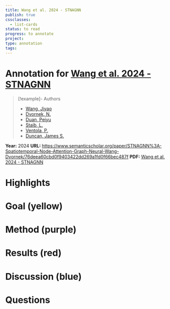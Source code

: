 ```yaml
---
title: Wang et al. 2024 - STNAGNN
publish: true
cssclasses:
  - list-cards
status: to read
progress: to annotate
project:
type: annotation
tags:
---
```

# Annotation for [Wang et al. 2024 - STNAGNN](Papers/References/Wang%20et%20al.%202024%20-%20STNAGNN)

> [!example]- Authors
> - [Wang, Jiyao](Wang%2C%20Jiyao)
> - [Dvornek, N.](Dvornek%2C%20N.)
> - [Duan, Peiyu](Duan%2C%20Peiyu)
> - [Staib, L.](Staib%2C%20L.)
> - [Ventola, P.](Ventola%2C%20P.)
> - [Duncan, James S.](Duncan%2C%20James%20S.)

**Year:** 2024
**URL:** https://www.semanticscholar.org/paper/STNAGNN%3A-Spatiotemporal-Node-Attention-Graph-Neural-Wang-Dvornek/76deea60cbd0f9403422dd269a1fd0f66bec487f
**PDF:** [Wang et al. 2024 - STNAGNN](Papers/PDFs/Wang%20et%20al.%202024%20-%20STNAGNN%20Spatiotemporal%20Node%20Attention%20Graph%20Neural%20Network%20for%20Task-based%20fMRI%20Analysis.pdf)

# Highlights


# Goal (yellow)


# Method (purple)


# Results (red)


# Discussion (blue)


# Questions

